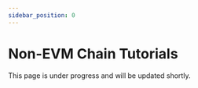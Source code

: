 ```yaml
---
sidebar_position: 0
---
```


# Non-EVM Chain Tutorials

This page is under progress and will be updated shortly.

<!-- 
Cosmos Chains:

How to integrate:

1. pep module (required)
2. private gov module (optional)
3. wasm module (optional)
4. fairyport relayer (chain selects some addresses which can be relayers)

if 1 - 4 are present, then D chain can:
1. submit encrypted transactions
2. have decrypted transactions be executed in BeginBlock
3. request custom IDs and decryption keys via IBC
4. If private gov, private voting
5. If wasm, conditional decryption
6. fairyport will submit decryption keys per fairying block
7. fairyport will submit master public key updates from fairyring

Developer side:

1. frontend gets master public key from D-Chain
2. the user (or applicaiton on behalf of user) would select a decryption height (custom id)
3. the user would sign the transaction (tx)
4. SubmitEncryptedTransaction(Encrypt(tx, custom_id)) to pep module on D-Chain
5. Wait for decryption key
6. Decrypted and executed in begin block of D-Chain -->
